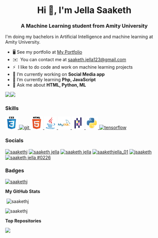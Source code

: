 <h1 align="center">Hi 👋, I'm Jella Saaketh</h1>
<h3 align="center">A Machine Learning student from Amity University</h3>

I'm doing my bachelors in Artificial Intelligence and machine learning at Amity University.

* 🖥️  See my portfolio at [My Portfolio](https://saakethj.github.io/Portfolio/)
* ✉️  You can contact me at [saaketh.jella123@gmail.com](mailto:saaketh.jella123@gmail.com)
* ⚡  I like to do code and work on machine learning projects
* 🔭 I’m currently working on **Social Media app**
* 🌱 I’m currently learning **Php, JavaScript**
* 💬 Ask me about **HTML, Python, ML**

<a href="https://www.twitter.com/SaakethJ" target="_blank" rel="noreferrer"><img
src="https://img.shields.io/twitter/follow/SaakethJ?logo=twitter&style=for-the-badge&color=0891b2&labelColor=1c1917"
/></a><a href="https://www.github.com/saakethj" target="_blank" rel="noreferrer"><img
src="https://img.shields.io/github/followers/saakethj?logo=github&style=for-the-badge&color=0891b2&labelColor=1c1917" /></a>

### Skills

<p align="left">
<p align="left"> <a href="https://www.w3schools.com/css/" target="_blank" rel="noreferrer"> <img src="https://raw.githubusercontent.com/devicons/devicon/master/icons/css3/css3-original-wordmark.svg" alt="css3" width="40" height="40"/> </a> <a href="https://git-scm.com/" target="_blank" rel="noreferrer"> <img src="https://www.vectorlogo.zone/logos/git-scm/git-scm-icon.svg" alt="git" width="40" height="40"/> </a> <a href="https://www.w3.org/html/" target="_blank" rel="noreferrer"> <img src="https://raw.githubusercontent.com/devicons/devicon/master/icons/html5/html5-original-wordmark.svg" alt="html5" width="40" height="40"/> </a> <a href="https://www.java.com" target="_blank" rel="noreferrer"> <img src="https://raw.githubusercontent.com/devicons/devicon/master/icons/java/java-original.svg" alt="java" width="40" height="40"/> </a> <a href="https://www.mysql.com/" target="_blank" rel="noreferrer"> <img src="https://raw.githubusercontent.com/devicons/devicon/master/icons/mysql/mysql-original-wordmark.svg" alt="mysql" width="40" height="40"/> </a> <a href="https://pandas.pydata.org/" target="_blank" rel="noreferrer"> <img src="https://raw.githubusercontent.com/devicons/devicon/2ae2a900d2f041da66e950e4d48052658d850630/icons/pandas/pandas-original.svg" alt="pandas" width="40" height="40"/> </a> <a href="https://www.python.org" target="_blank" rel="noreferrer"> <img src="https://raw.githubusercontent.com/devicons/devicon/master/icons/python/python-original.svg" alt="python" width="40" height="40"/> </a> <a href="https://www.tensorflow.org" target="_blank" rel="noreferrer"> <img src="https://www.vectorlogo.zone/logos/tensorflow/tensorflow-icon.svg" alt="tensorflow" width="40" height="40"/> </a> </p>
</p>

### Socials

<a href="https://twitter.com/saakethj" target="blank"><img align="center" src="https://raw.githubusercontent.com/rahuldkjain/github-profile-readme-generator/master/src/images/icons/Social/twitter.svg" alt="saakethj" height="30" width="40" /></a>
<a href="https://kaggle.com/saaketh jella" target="blank"><img align="center" src="https://raw.githubusercontent.com/rahuldkjain/github-profile-readme-generator/master/src/images/icons/Social/kaggle.svg" alt="saaketh jella" height="30" width="40" /></a>
<a href="https://fb.com/saaketh jella" target="blank"><img align="center" src="https://raw.githubusercontent.com/rahuldkjain/github-profile-readme-generator/master/src/images/icons/Social/facebook.svg" alt="saaketh jella" height="30" width="40" /></a>
<a href="https://instagram.com/saakethjella_01" target="blank"><img align="center" src="https://raw.githubusercontent.com/rahuldkjain/github-profile-readme-generator/master/src/images/icons/Social/instagram.svg" alt="saakethjella_01" height="30" width="40" /></a>
<a href="https://www.leetcode.com/jsaaketh" target="blank"><img align="center" src="https://raw.githubusercontent.com/rahuldkjain/github-profile-readme-generator/master/src/images/icons/Social/leet-code.svg" alt="jsaaketh" height="30" width="40" /></a>
<a href="https://discord.gg/saaketh jella #0226" target="blank"><img align="center" src="https://raw.githubusercontent.com/rahuldkjain/github-profile-readme-generator/master/src/images/icons/Social/discord.svg" alt="saaketh jella #0226" height="30" width="40" /></a>

### Badges
<p align="left"> <a href="https://github.com/ryo-ma/github-profile-trophy"><img src="https://github-profile-trophy.vercel.app/?username=saakethj" alt="saakethj" /></a> </p>

<b>My GitHub Stats</b>

<p>&nbsp;<img align="center" src="https://github-readme-stats.vercel.app/api?username=saakethj&show_icons=true&locale=en" alt="saakethj" /></p>
<p><img src="https://github-readme-stats.vercel.app/api/top-langs?username=saakethj&show_icons=true&locale=en&layout=compact" alt="saakethj" /></p>

<b>Top Repositories</b>

<div width="100%" align="center"><a href="https://github.com/saakethj/Apparel-Classifier" align="left"><img align="left" width="45%" src="https://github-readme-stats.vercel.app/api/pin/?username=saakethj&repo=Apparel-Classifier&title_color=0891b2&text_color=ffffff&icon_color=0891b2&bg_color=1c1917&hide_border=true&locale=en" /></a></div><br /><br /><br /><br /><br /><br /><br />
